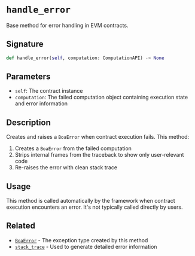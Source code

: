 # `handle_error`

Base method for error handling in EVM contracts.

## Signature

```python
def handle_error(self, computation: ComputationAPI) -> None
```

## Parameters

- `self`: The contract instance
- `computation`: The failed computation object containing execution state and error information

## Description

Creates and raises a `BoaError` when contract execution fails. This method:

1. Creates a `BoaError` from the failed computation
2. Strips internal frames from the traceback to show only user-relevant code
3. Re-raises the error with clean stack trace

## Usage

This method is called automatically by the framework when contract execution encounters an error. It's not typically called directly by users.

## Related

- [`BoaError`](../exceptions/boa_error.md) - The exception type created by this method
- [`stack_trace`](stack_trace.md) - Used to generate detailed error information
